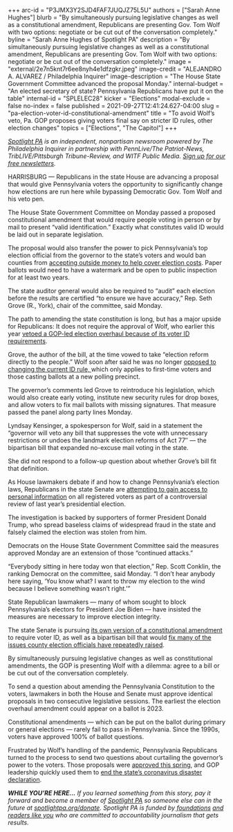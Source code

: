+++
arc-id = "P3JMX3Y2SJD4FAF7JUQJZ75L5U"
authors = ["Sarah Anne Hughes"]
blurb = "By simultaneously pursuing legislative changes as well as a constitutional amendment, Republicans are presenting Gov. Tom Wolf with two options: negotiate or be cut out of the conversation completely."
byline = "Sarah Anne Hughes of Spotlight PA"
description = "By simultaneously pursuing legislative changes as well as a constitutional amendment, Republicans are presenting Gov. Tom Wolf with two options: negotiate or be cut out of the conversation completely."
image = "external/2e7n5knt7r6ee8nyh4e1dfzgkr.jpeg"
image-credit = "ALEJANDRO A. ALVAREZ / Philadelphia Inquirer"
image-description = "The House State Government Committee advanced the proposal Monday."
internal-budget = "An elected secretary of state? Pennsylvania Republicans have put it on the table"
internal-id = "SPLELEC28"
kicker = "Elections"
modal-exclude = false
no-index = false
published = 2021-09-27T12:41:24.627-04:00
slug = "pa-election-voter-id-constitutional-amendment"
title = "To avoid Wolf’s veto, Pa. GOP proposes giving voters final say on stricter ID rules, other election changes"
topics = ["Elections", "The Capitol"]
+++

<a href="https://lesspage.com/"><i>Spotlight PA</i></a><i> is an independent, nonpartisan newsroom powered by The Philadelphia Inquirer in partnership with PennLive/The Patriot-News, TribLIVE/Pittsburgh Tribune-Review, and WITF Public Media. </i><a href="https://lesspage.com/newsletters"><i>Sign up for our free newsletters</i></a><i>.</i>

HARRISBURG — Republicans in the state House are advancing a proposal that would give Pennsylvania voters the opportunity to significantly change how elections are run here while bypassing Democratic Gov. Tom Wolf and his veto pen.

The House State Government Committee on Monday passed a proposed constitutional amendment that would require people voting in person or by mail to present “valid identification.” Exactly what constitutes valid ID would be laid out in separate legislation.

The proposal would also transfer the power to pick Pennsylvania’s top election official from the governor to the state’s voters and would ban counties from <a href="https://lesspage.com/news/2021/05/pa-2020-election-zuckerberg-grants-gop-outcry/" target="_blank">accepting outside money to help cover election costs</a>. Paper ballots would need to have a watermark and be open to public inspection for at least two years.

<script src="https://lesspage.com/embed.js" async></script><div data-spl-embed-version="1" data-spl-src="https://lesspage.com/embeds/newsletter/"></div>

The state auditor general would also be required to “audit” each election before the results are certified “to ensure we have accuracy,” Rep. Seth Grove (R., York), chair of the committee, said Monday.

The path to amending the state constitution is long, but has a major upside for Republicans: It does not require the approval of Wolf, who earlier this year <a href="https://lesspage.com/news/2021/06/pa-election-overhaul-voter-id-wolf-veto/" target="_blank">vetoed a GOP-led election overhaul because of its voter ID requirements</a>.

Grove, the author of the bill, at the time vowed to take “election reform directly to the people.” Wolf soon after said he was no longer <a href="https://www.inquirer.com/politics/election/pennsylvania-voter-id-tom-wolf-interview-20210720.html" target="_blank">opposed to changing the current ID rule, </a>which only applies to first-time voters and those casting ballots at a new polling precinct.

The governor’s comments led Grove to reintroduce his legislation, which would also create early voting, institute new security rules for drop boxes, and allow voters to fix mail ballots with missing signatures. That measure passed the panel along party lines Monday.

Lyndsay Kensinger, a spokesperson for Wolf, said in a statement the “governor will veto any bill that suppresses the vote with unnecessary restrictions or undoes the landmark election reforms of Act 77″ — the bipartisan bill that expanded no-excuse mail voting in the state.

She did not respond to a follow-up question about whether Grove’s bill fit that definition.

As House lawmakers debate if and how to change Pennsylvania’s election laws, Republicans in the state Senate are <a href="https://lesspage.com/news/2021/09/pa-election-audit-subpoena-shapiro-lawsuit/" target="_blank">attempting to gain access to personal information</a> on all registered voters as part of a controversial review of last year’s presidential election.

The investigation is backed by supporters of former President Donald Trump, who spread baseless claims of widespread fraud in the state and falsely claimed the election was stolen from him.

Democrats on the House State Government Committee said the measures approved Monday are an extension of those “continued attacks.”

“Everybody sitting in here today won that election,” Rep. Scott Conklin, the ranking Democrat on the committee, said Monday. “I don’t hear anybody here saying, ‘You know what? I want to throw my election to the wind because I believe something wasn’t right.’”

State Republican lawmakers — many of whom sought to block Pennsylvania’s electors for President Joe Biden — have insisted the measures are necessary to improve election integrity.

The state Senate is pursuing <a href="https://www.legis.state.pa.us/cfdocs/billinfo/BillInfo.cfm?syear=2021&sind=0&body=S&type=B&bn=735" target="_blank">its own version of a constitutional amendment</a> to require voter ID, as well as a bipartisan bill that would <a href="https://www.penncapital-star.com/government-politics/pa-county-officials-say-bipartisan-election-reform-bill-is-a-step-toward-badly-needed-relief/" target="_blank">fix many of the issues county election officials have repeatedly raised</a>.

<script src="https://lesspage.com/embed.js" async></script><div data-spl-embed-version="1" data-spl-src="https://lesspage.com/embeds/donate/?teaser_text=If%20you%20learned%20something%20from%20this%20report%2C%20pay%20it%20forward%20and%20become%20a%20member%20of%20Spotlight%20PA%20so%20someone%20else%20can%20in%20the%20future."></div>

By simultaneously pursuing legislative changes as well as constitutional amendments, the GOP is presenting Wolf with a dilemma: agree to a bill or be cut out of the conversation completely.

To send a question about amending the Pennsylvania Constitution to the voters, lawmakers in both the House and Senate must approve identical proposals in two consecutive legislative sessions. The earliest the election overhaul amendment could appear on a ballot is 2023.

Constitutional amendments — which can be put on the ballot during primary or general elections — rarely fail to pass in Pennsylvania. Since the 1990s, voters have approved 100% of ballot questions.

Frustrated by Wolf’s handling of the pandemic, Pennsylvania Republicans turned to the process to send two questions about curtailing the governor’s power to the voters. Those proposals were <a href="https://lesspage.com/news/2021/05/pa-primary-2021-ballot-question-disaster-declaration-results/" target="_blank">approved this spring</a>, and GOP leadership quickly used them to <a href="https://lesspage.com/news/2021/06/pa-coronavirus-disaster-declaration-terminated-legislature/" target="_blank">end the state’s coronavirus disaster declaration</a>.

<i><b>WHILE YOU’RE HERE...</b></i><i> If you learned something from this story, pay it forward and become a member of </i><a href="https://lesspage.com/"><i>Spotlight PA</i></a><i> so someone else can in the future at </i><a href="http://spotlightpa.org/donate"><i>spotlightpa.org/donate</i></a><i>. Spotlight PA is funded by</i><a href="https://lesspage.com/support"><i> foundations</i></a><i> </i><a href="https://lesspage.com/support"><i>and readers like you</i></a><i> who are committed to accountability journalism that gets results.</i>
